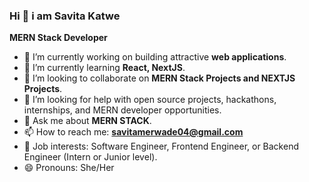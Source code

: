 ### Hi 👋 i am Savita Katwe
**MERN Stack Developer**

<!--
**savitakatwe/savitakatwe** is a ✨ _special_ ✨ repository because its `README.md` (this file) appears on your GitHub profile.
-->

- 🔭 I’m currently working on building attractive **web applications**.
- 🌱 I’m currently learning **React, NextJS**.
- 👯 I’m looking to collaborate on **MERN Stack Projects and NEXTJS Projects**.
- 🤔 I’m looking for help with open source projects, hackathons, internships, and MERN developer opportunities.
- 💬 Ask me about **MERN STACK**.
- 📫 How to reach me: **savitamerwade04@gmail.com**
- 💼 Job interests: Software Engineer, Frontend Engineer, or Backend Engineer (Intern or Junior level).
- 😄 Pronouns: She/Her

